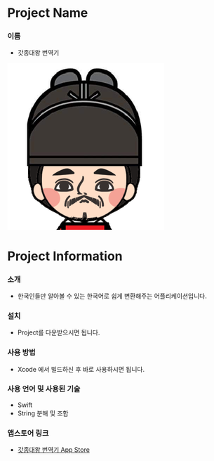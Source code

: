 # Project Name
 ### 이름
 * 갓종대왕 번역기
 
 ![Github logo](/얼굴샷.png) 


# Project Information
### 소개
 * 한국인들만 알아볼 수 있는 한국어로 쉽게 변환해주는 어플리케이션입니다.

### 설치 
 * Project를 다운받으시면 됩니다.

### 사용 방법
 * Xcode 에서 빌드하신 후 바로 사용하시면 됩니다.

### 사용 언어 및 사용된 기술
  * Swift
  * String 분해 및 조합
  
  

### 앱스토어 링크
 * [갓종대왕 번역기 App Store](https://appadvice.com/app/ea-b0-93-ec-a2-85-eb-8c-80-ec-99-95-eb-b2-88-ec-97-ad-ea-b8-b0/1501008868)
